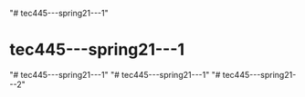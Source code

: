 "# tec445---spring21---1" 
# tec445---spring21---1
"# tec445---spring21---1" 
"# tec445---spring21---1" 
"# tec445---spring21---2" 
